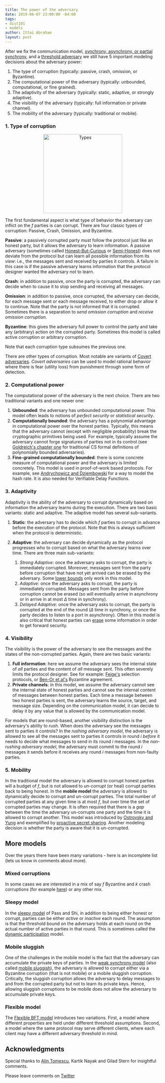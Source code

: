 ```yaml
---
title: The power of the adversary
date: 2019-06-07 23:00:00 -04:00
tags:
- dist101
- models
author: Ittai Abraham
layout: post
---
```


After we fix the communication model, [synchrony, asynchrony, or partial synchrony](/2019-06-01-2019-5-31-models/), and a [threshold adversary](/2019-06-17-the-threshold-adversary/) we still have 5 important modeling decisions about the adversary power:

1. The type of corruption (typically: passive, crash, omission, or Byzantine).
2. The computational power of the adversary (typically: unbounded,  computational, or fine grained).
3. The adaptivity of the adversary (typically: static, adaptive, or strongly adaptive).
4. The visibility of the adversary (typically: full information or private channel).
5. The mobility of the adversary (typically: traditional or mobile).


### 1. Type of corruption

<p align="center">
  <img src="/uploads/types.jpeg" width="256" title="Types">
</p>


The first fundamental aspect is what type of behavior the adversary can inflict on the $f$ parties is can corrupt. There are four classic types of corruption: Passive, Crash, Omission, and Byzantine.

**Passive**: a passively corrupted party must follow the protocol just like an honest party, but it allows the adversary to learn information. A passive adversary (sometimes called [Honest-But-Curious](https://eprint.iacr.org/2011/136.pdf) or [Semi-Honest](http://www.wisdom.weizmann.ac.il/~oded/foc-vol2.html)) does not deviate from the protocol but can learn all possible information from its _view_: i.e., the messages sent and received by parties it controls. A failure in this case is if the passive adversary learns information that the protocol designer wanted the adversary not to learn.

**Crash**: in addition to passive, once the party is corrupted, the adversary can decide when to cause it to stop sending and receiving all messages.

**Omission**: in addition to passive, once corrupted, the adversary can decide, for each message sent or each message received, to either drop or allow it to continue. Note that the party is not informed that it is corrupted. Sometimes there is a separation to *send omission corruption* and *receive omission corruption*.

**Byzantine**: this gives the adversary full power to control the party and take any (arbitrary) action on the corrupted party. Sometimes this model is called active corruption or arbitrary corruption.

Note that each corruption type subsumes the previous one.

There are other types of corruption. Most notable are variants of [Covert adversaries](https://eprint.iacr.org/2007/060.pdf).  *Covert adversaries* can be used to model rational behavior where there is fear (utility loss) from punishment through some form of detection. 

### 2. Computational power 
The computational power of the adversary is the next choice. There are two traditional variants and one newer one:

1. **Unbounded**: the adversary has unbounded computational power. This model often leads to notions of *perfect security* or *statistical security*.
2. **Computationally bounded**: the adversary has a polynomial advantage in computational power over the honest parties. Typically, this means that the adversary cannot (except with negligible probability) break the cryptographic primitives being used. For example, typically assume the adversary cannot forge signatures of parties not in its control (see [Goldreich's chapter one](http://www.wisdom.weizmann.ac.il/~oded/PSBookFrag/part1N.pdf) for traditional CS formal definitions of polynomially bounded adversaries). 
3. **Fine-grained computationally bounded**: there is some concrete measure of computational power and the adversary is limited concretely. This model is used in proof-of-work based protocols. For example, see [Andrychowicz and Dziembowski](https://www.iacr.org/archive/crypto2015/92160235/92160235.pdf) for a way to model the hash rate. It is also needed for Verifiable Delay Functions.

### 3. Adaptivity 
Adaptivity is the ability of the adversary to corrupt dynamically based on information the adversary learns during the execution. There are two basic variants: static and adaptive. The adaptive model has several sub-variants.

1. **Static**: the adversary has to decide which $f$ parties to corrupt in advance before the execution of the protocol. Note that this is always sufficient when the protocol is deterministic.

2. **Adaptive**: the adversary can decide dynamically as the protocol progresses who to corrupt based on what the adversary learns over time. There are three main sub-variants:
   1. *Strong Adaptive*: once the adversary asks to corrupt, the party is immediately corrupted. Moreover, messages sent from the party before corruption that have not yet arrived can be erased by the adversary. Some [lower bounds](https://users.cs.duke.edu/~kartik/papers/podc2019.pdf) only work in this model.
   2. *Adaptive*: once the adversary asks to corrupt, the party is immediately corrupted. Messages sent from the party before corruption cannot be erased (so will eventually arrive in asynchrony or in arrive in at most $\Delta$ time in synchrony).
   3. *Delayed Adaptive*: once the adversary asks to corrupt, the party is corrupted at the end of the round ($\Delta$ time in synchrony, or once the party decides to listen to a port in asynchrony). Often in this model is also critical that honest parties can [erase](https://eprint.iacr.org/2008/291.pdf) some information in order to get forward security.

### 4. Visibility 
The visibility is the power of the adversary to see the messages and the states of the non-corrupted parties. Again, there are two basic variants:

1. **Full information**: here we assume the adversary sees the internal state of _all_ parties and the content of _all_ message sent. This often severely limits the protocol designer. See for example: [Feige's](www.wisdom.weizmann.ac.il/~feige/Others/leader.ps) selection protocols, or  [Ben-Or et al's](https://people.csail.mit.edu/vinodv/BA.pdf) Byzantine agreement. 
2. **Private channels**: in this model, we assume the adversary cannot see the internal state of honest parties and cannot see the internal content of messages between honest parties. Each time a message between two honest parties is sent, the adversary learns the source, target, and message size. Depending on the communication model, it can decide to delay it by any value that is allowed by the communication model.

For models that are round-based, another visibility distinction is the adversary's ability to *rush*. When does the adversary see the messages sent to parties it controls? In the *rushing adversary model*, the adversary is allowed to see all the messages sent to parties it controls in round $i$ *before* it needs to decide what messages to send in its round $i$ messages. In the *non-rushing adversary model*, the adversary must commit to the round $i$ messages it sends before it receives any round $i$ messages from non-faulty parties.


### 5. Mobility

In the traditional model the adversary is allowed to corrupt honest parties will a budget of $f$, but is not allowed to *un-corrupt* (or heal) corrupt parties back to being honest. In the **mobile model** the adversary is allowed to dynamically decide to corrupt and un-corrupt parties.  The total number of corrupted parties at any given time is at most $f$, but over time the set of corrupted parties may change. It is often required that there is a *gap* between the time the adversary un-corrupts one party and the time it is allowed to corrupt another. This model was introduced by [Ostrovsky and Yung](https://web.cs.ucla.edu/~rafail/PUBLIC/05.pdf) and exemplified by [proactive secret sharing](http://citeseerx.ist.psu.edu/viewdoc/download?doi=10.1.1.40.8922&rep=rep1&type=pdf). Another modeling decision is whether the party is aware that it is un-corrupted.

## More models

Over the years there have been many variations - here is an incomplete list (lets us know in comments about more).

### Mixed corruptions

In some cases we are interested in a mix of say $f$ Byzantine and $k$ crash corruptions (for example [here](https://eprint.iacr.org/2022/805)) or any other mix.

### Sleepy model

In the [sleepy model](https://eprint.iacr.org/2016/918.pdf) of Pass and Shi, in addition to being either honest or corrupt, parties can be either *active* or *inactive* each round. The assumption is that the threshold bound on the adversary holds at each round on the actual number of active parties in that round. This is sometimes called the [dynamic participation](https://eprint.iacr.org/2023/280.pdf) model. 

### Mobile sluggish

One of the challenges in the mobile model is the fact that the adversary can accumulate the private keys of parties. In the [weak synchrony model](https://eprint.iacr.org/2019/179.pdf) (also called  [mobile sluggish](https://eprint.iacr.org/2019/270.pdf)), the adversary is allowed to corrupt either via a Byzanitne corruption (that is not mobile) or a mobile sluggish corruption. Critically, the sluggish corruption allows the adversary to delay messages to and from the corrupted party but not to learn its private keys. Hence, allowing sluggish corruptions to be mobile does not allow the adversary to accumulate private keys.

### Flexible model

The [Flexible BFT model](https://eprint.iacr.org/2019/270.pdf) introduces two variations. First, a model where different properties are held under different threshold assumptions. Second, a model where the same protocol may serve different clients, where each client may have a different adversary threshold in mind. 

## Acknowledgments

Special thanks to [Alin Tomescu](http://twitter.com/alinush407), Kartik Nayak and Gilad Stern for insightful comments. 

Please leave comments on [Twitter](https://twitter.com/ittaia/status/1141481767121170434?s=20)

